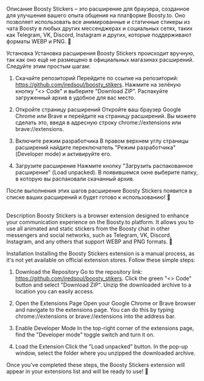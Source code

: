 Описание
Boosty Stickers – это расширение для браузера, созданное для улучшения вашего опыта общения на платформе Boosty.to. Оно позволяет использовать все анимированные и статичные стикеры из чата Boosty в любых других мессенджерах и социальных сетях, таких как Telegram, VK, Discord, Instagram и других, которые поддерживают форматы WEBP и PNG. 🎉

Установка
Установка расширения Boosty Stickers происходит вручную, так как оно ещё не размещено в официальных магазинах расширений. Следуйте этим простым шагам:

1. Скачайте репозиторий
Перейдите по ссылке на репозиторий: https://github.com/iredsoul/boosty_stikers.
Нажмите на зелёную кнопку "<> Code" и выберите "Download ZIP".
Распакуйте загруженный архив в удобное для вас место.

2. Откройте страницу расширений
Откройте ваш браузер Google Chrome или Brave и перейдите на страницу расширений. Вы можете сделать это, введя в адресную строку chrome://extensions или brave://extensions.

3. Включите режим разработчика
В правом верхнем углу страницы расширений найдите переключатель "Режим разработчика" (Developer mode) и активируйте его.

4. Загрузите расширение
Нажмите кнопку "Загрузить распакованное расширение" (Load unpacked).
В появившемся окне выберите папку, в которую вы распаковали скачанный архив.

После выполнения этих шагов расширение Boosty Stickers появится в списке ваших расширений и будет готово к использованию! 🚀
<br>
<br>

Description
Boosty Stickers is a browser extension designed to enhance your communication experience on the Boosty.to platform. It allows you to use all animated and static stickers from the Boosty chat in other messengers and social networks, such as Telegram, VK, Discord, Instagram, and any others that support WEBP and PNG formats. 🎉

Installation
Installing the Boosty Stickers extension is a manual process, as it's not yet available on official extension stores. Follow these simple steps:

1. Download the Repository
Go to the repository link: https://github.com/iredsoul/boosty_stikers.
Click the green "<> Code" button and select "Download ZIP".
Unzip the downloaded archive to a location you can easily access.

2. Open the Extensions Page
Open your Google Chrome or Brave browser and navigate to the extensions page. You can do this by typing chrome://extensions or brave://extensions into the address bar.

3. Enable Developer Mode
In the top-right corner of the extensions page, find the "Developer mode" toggle switch and turn it on.

4. Load the Extension
Click the "Load unpacked" button.
In the pop-up window, select the folder where you unzipped the downloaded archive.

Once you've completed these steps, the Boosty Stickers extension will appear in your extensions list and will be ready to use! 🚀
